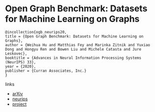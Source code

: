 # Open Graph Benchmark: Datasets for Machine Learning on Graphs

```
@incollection{ogb_neurips20,
title = {Open Graph Benchmark: Datasets for Machine Learning on Graphs},
author = {Weihua Hu and Matthias Fey and Marinka Zitnik and Yuxiao Dong and Hongyu Ren and Bowen Liu and Michele Catasta and Jure Leskovec},
booktitle = {Advances in Neural Information Processing Systems (NeurIPS) 33},
year = {2020},
publisher = {Curran Associates, Inc.}
}
```

links
- [arXiv](https://arxiv.org/abs/2005.00687)
- [neurips](https://nips.cc/Conferences/2020/ScheduleMultitrack?event=16996)
- [project](https://ogb.stanford.edu/)
